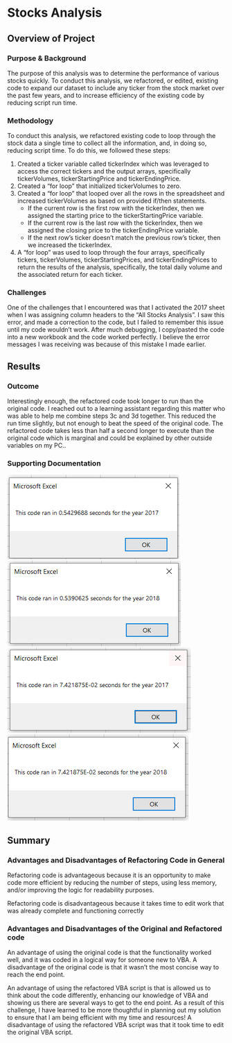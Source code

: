 # Stocks Analysis

## Overview of Project

### Purpose & Background 

The purpose of this analysis was to determine the performance of various stocks quickly.  To conduct this analysis, we refactored, or edited, existing code to expand our dataset to include any ticker from the stock market over the past few years, and to increase efficiency of the existing code by reducing script run time.  

### Methodology

To conduct this analysis, we refactored existing code to loop through the stock data a single time to collect all the information, and, in doing so, reducing script time.  To do this, we followed these steps: 
1.	Created a ticker variable called tickerIndex which was leveraged to access the correct tickers and the output arrays, specifically tickerVolumes, tickerStartingPrice and tickerEndingPrice. 
2.	Created a “for loop” that initialized tickerVolumes to zero.
3.	Created a “for loop” that looped over all the rows in the spreadsheet and increased tickerVolumes as based on provided if/then statements.  
	- If the current row is the first row with the tickerIndex, then we assigned the starting price to the tickerStartingPrice variable.
	- If the current row is the last row with the tickerIndex, then we assigned the closing price to the tickerEndingPrice variable. 
	- If the next row’s ticker doesn’t match the previous row’s ticker, then we increased the tickerIndex.  
4.	A “for loop” was used to loop through the four arrays, specifically tickers, tickerVolumes, tickerStartingPrices, and tickerEndingPrices to return the results of the analysis, specifically, the total daily volume and the associated return for each ticker.    

### Challenges

One of the challenges that I encountered was that I activated the 2017 sheet when I was assigning column headers to the “All Stocks Analysis”.  I saw this error, and made a correction to the code, but I failed to remember this issue until my code wouldn’t work.  After much debugging, I copy/pasted the code into a new workbook and the code worked perfectly.  I believe the error messages I was receiving was because of this mistake I made earlier.  

## Results

### Outcome
Interestingly enough, the refactored code took longer to run than the original code.  I reached out to a learning assistant regarding this matter who was able to help me combine steps 3c and 3d together.  This reduced the run time slightly, but not enough to beat the speed of the original code.  The refactored code takes less than half a second longer to execute than the original code which is marginal and could be explained by other outside variables on my PC..   

### Supporting Documentation
![Run time Original-2017](https://raw.githubusercontent.com/AMHembrough/stock-analysis/main/VBA_Challenge_2017%20original.png) 
![Run time Original-2018](https://raw.githubusercontent.com/AMHembrough/stock-analysis/main/VBA_Challenge_2018%20original.png) 
![Run time Refractored-2017](https://raw.githubusercontent.com/AMHembrough/stock-analysis/main/VBA_Challenge_2017.PNG) 
![Run time Refractored-2018](https://raw.githubusercontent.com/AMHembrough/stock-analysis/main/VBA_Challenge_2018.PNG) 

## Summary

### Advantages and Disadvantages of Refactoring Code in General

Refactoring code is advantageous because it is an opportunity to make code more efficient by reducing the number of steps, using less memory, and/or improving the logic for readability purposes.  

Refactoring code is disadvantageous because it takes time to edit work that was already complete and functioning correctly

### Advantages and Disadvantages of the Original and Refactored code 

An advantage of using the original code is that the functionality worked well, and it was coded in a logical way for someone new to VBA.  A disadvantage of the original code is that it wasn’t the most concise way to reach the end point.  

An advantage of using the refactored VBA script is that is allowed us to think about the code differently, enhancing our knowledge of VBA and showing us there are several ways to get to the end point.  As a result of this challenge, I have learned to be more thoughtful in planning out my solution to ensure that I am being efficient with my time and resources! A disadvantage of using the refactored VBA script was that it took time to edit the original VBA script.  
